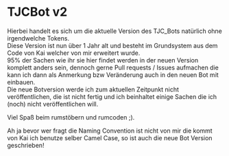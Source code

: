 # TJCBot v2
Hierbei handelt es sich um die aktuelle Version des TJC_Bots natürlich ohne irgendwelche Tokens. \
Diese Version ist nun über 1 Jahr alt und besteht im Grundsystem aus dem Code von Kai welcher von mir erweitert wurde. \
95% der Sachen wie ihr sie hier findet werden in der neuen Version komplett anders sein, dennoch gerne Pull requests / Issues aufmachen die kann ich dann als Anmerkung bzw Veränderung auch in den neuen Bot mit einbauen.\
Die neue Botversion werde ich zum aktuellen Zeitpunkt nicht veröffentlichen, die ist nicht fertig und ich beinhaltet einige Sachen die ich (noch) nicht veröffentlichen will.

Viel Spaß beim rumstöbern und rumcoden ;).


Ah ja bevor wer fragt die Naming Convention ist nicht von mir die kommt von Kai ich benutze selber Camel Case, so ist auch die neue Bot Version geschrieben!
